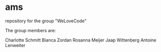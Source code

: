 # ams
repository for the group "WeLoveCode"

The group members are:

Charlotte Schmitt
Bianca Zordan
Rosanna Meijer
Jaap Wittenberg
Antoine Lenweiter

